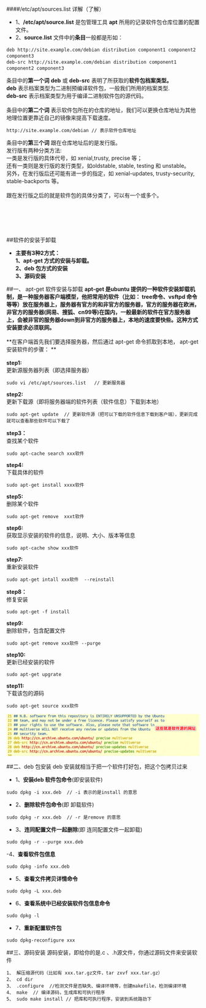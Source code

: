 
####/etc/apt/sources.list 详解（了解）
- 1、**/etc/apt/source.list** 是包管理工具 **apt** 所用的记录软件包仓库位置的配置文件。
- 2、**source.list** 文件中的**条目**一般都是形如：
```
deb http://site.example.com/debian distribution component1 component2 component3
deb-src http://site.example.com/debian distribution component1 component2 component3
```
条目中的**第一个词**  **deb** 或 **deb-src** 表明了所获取的**软件包档案类型。**<br> **deb** 表示档案类型为二进制预编译软件包，一般我们所用的档案类型.<br> **deb-src** 表示档案类型为用于编译二进制软件包的源代码。<br><br> 条目中的**第二个词** 表示软件包所在的仓库的地址，我们可以更换仓库地址为其他地理位置更靠近自己的镜像来提高下载速度。
```
http://site.example.com/debian // 表示软件仓库地址
```
条目中的**第三个词** 跟在仓库地址后的是发行版。<br>发行版有两种分类方法:<br>一类是发行版的具体代号，如 xenial,trusty, precise 等；<br>还有一类则是发行版的发行类型，如oldstable, stable, testing 和 unstable。<br>另外，在发行版后还可能有进一步的指定，如 xenial-updates, trusty-security, stable-backports 等。<br><br>跟在发行版之后的就是软件包的具体分类了，可以有一个或多个。


<br><br><br><br>

##软件的安装于卸载
- **主要有3种2方式：** <br> **1、apt-get 方式的安装与卸载。**<br> **2、deb 包方式的安装** <br> **3、源码安装**

##一、 apt-get 软件安装与卸载
**apt-get 是ubuntu 提供的一种软件安装卸载机制，是一种服务器客户端模型，他把常用的软件（比如： tree命令、vsftpd 命令等等）放在服务器上，服务器有官方的和非官方的服务器，官方的服务器在欧洲，非官方的服务器(网易、搜狐、cn99等)在国内，一般最新的软件在官方服务器上，会被非官的服务器down到非官方的服务器上，本地的速度要快些。这种方式安装要求必须联网。**<br><br> **在客户端首先我们要选择服务器，然后通过 apt-get 命令抓取到本地， apt-get 安装软件的步骤： **<br><br> **step1:**<br> 更新源服务器列表（即选择服务器） 
```
sudo vi /etc/apt/sources.list   // 更新服务器
```
**step2:**<br>更新下载源（即将服务器端的软件列表（软件信息）下载到本地）
```
sudo apt-get update  // 更新软件源（把可以下载的软件信息下载到客户端），更新完成就可以查看那些软件可以下载了
```
**step3：**<br>查找某个软件
```
sudo apt-cache search xxx软件
```
**step4:**<br> 下载具体的软件
```
sudo apt-get install xxxx软件
```
**step5:**<br> 删除某个软件
```
sudo apt-get remove  xxxt软件
```
**step6:**<br>获取显示安装的软件的信息，说明、大小、版本等信息
```
sudo apt-cache show xxx软件
```
**step7:**<br>重新安装软件
```
sudo apt-get intall xxx软件  --reinstall
```
**step8：**<br>修复安装
```
sudo apt-get -f install
```
**step9:**<br> 删除软件，包含配置文件
```
sudo apt-get remove xxx软件 --purge
```
**step10:**<br> 更新已经安装的软件
```
sudo apt-get upgrate
```
**step11:**<br> 下载该包的源码
```
sudo apt-get source xxx软件
```
![](/assets/Snip20180601_2.png)








##二、deb 包安装
deb 安装就相当于把一个软件打好包，把这个包拷贝过来


- 1、**安装deb 软件包命令**(即安装软件)
```
sudo dpkg -i xxx.deb  // -i 表示的是install 的意思
```
- 2、**删除软件包命令**(即 卸载软件)
```
sudo dpkg -r xxx.deb  // -r 是remove 的意思
```
- 3、**连同配置文件一起删除**(即 连同配置文件一起卸载)
```
sudo dpkg -r --purge xxx.deb
```
-4、**查看软件包信息**
```
sudo dpkg -info xxx.deb
```
- 5、**查看文件拷贝详情命令**
```
sudo dpkg -L xxx.deb
```
- 6、**查看系统中已经安装软件包信息命令**
```
sudo dpkg -l
```
- 7、**重新配置软件包**
```
sudo dpkg-reconfigure xxx
```




##三、源码安装
源码安装，即给你的是.c 、.h源文件，你通过源码文件来安装软件

```
1、 解压缩源代码（比如有 xxx.tar.gz文件，tar zxvf xxx.tar.gz）
2、 cd dir
3、 .configure  //检测文件是否缺失、编译环境等，创建makefile，检测编译环境
4、 make  // 编译源码，生成库和可执行程序
5、 sudo make install // 把库和可执行程序，安装到系统路劲下

```










































































